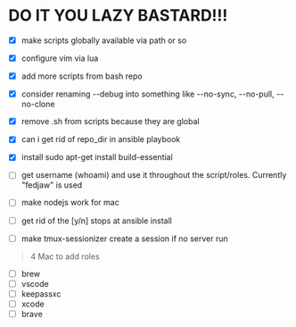 # DO IT YOU LAZY BASTARD!!!

- [x] make scripts globally available via path or so
- [x] configure vim via lua
- [x] add more scripts from bash repo
- [x] consider renaming --debug into something like --no-sync, --no-pull, --no-clone
- [x] remove .sh from scripts because they are global
- [x] can i get rid of repo_dir in ansible playbook
- [x] install sudo apt-get install build-essential

- [ ] get username (whoami) and use it throughout the script/roles. Currently "fedjaw" is used

- [ ] make nodejs work for mac
- [ ] get rid of the [y/n] stops at ansible install
- [ ] make tmux-sessionizer create a session if no server run

>  4 Mac to add roles
- [ ] brew
- [ ] vscode
- [ ] keepassxc
- [ ] xcode
- [ ] brave